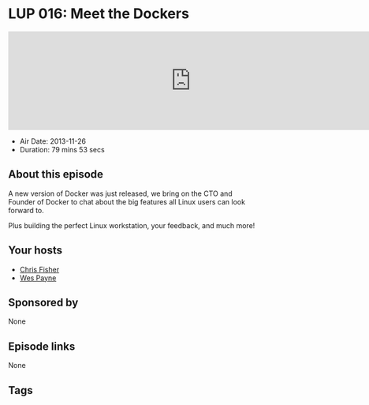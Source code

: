 # LUP 016: Meet the Dockers

<iframe src="https://player.fireside.fm/v2/RUkczH-V+5Uvs927Y?theme=dark" width="740" height="200" frameborder="0" scrolling="no"></iframe>

* Air Date: 2013-11-26
* Duration: 79 mins 53 secs

## About this episode

A new version of Docker was just released, we bring on the CTO and Founder of Docker to chat about the big features all Linux users can look forward to.

Plus building the perfect Linux workstation, your feedback, and much more!

## Your hosts
* [Chris Fisher](https://linuxunplugged.com/hosts/chrislas)
* [Wes Payne](https://linuxunplugged.com/hosts/wes)

## Sponsored by

None



## Episode links

None



## Tags

